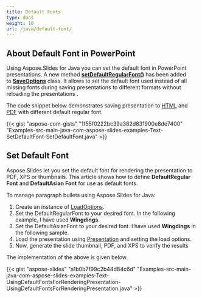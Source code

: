 ```yaml
---
title: Default Fonts
type: docs
weight: 10
url: /java/default-font/
---
```


## **About Default Font in PowerPoint**
Using Aspose.Slides for Java you can set the default font in PowerPoint presentations. A new method [**setDefaultRegularFont()**](https://apireference.aspose.com/java/slides/com.aspose.slides/ISaveOptions#setDefaultRegularFont-java.lang.String-) has been added to [**SaveOptions**](https://apireference.aspose.com/java/slides/com.aspose.slides/SaveOptions) class. It allows to set the default font used instead of all missing fonts during saving presentations to different formats without reloading the presentations .

The code snippet below demonstrates saving presentation to [HTML](https://wiki.fileformat.com/web/html/) and [PDF](https://wiki.fileformat.com/view/pdf/) with different default regular font.

{{< gist "aspose-com-gists" "1f55f0222bc39a382d831900e8de7400" "Examples-src-main-java-com-aspose-slides-examples-Text-SetDefaultFont-SetDefaultFont.java" >}}


## **Set Default Font**
Aspose.Slides let you set the default font for rendering the presentation to PDF, XPS or thumbnails. This article shows how to define **DefaultRegular Font** and **DefaultAsian Font** for use as default fonts.

To manage paragraph bullets using Aspose.Slides for Java:

1. Create an instance of [LoadOptions](http://www.aspose.com/api/java/slides/com.aspose.slides/classes/LoadOptions).
1. Set the DefaultRegularFont to your desired font. In the following example, I have used **Wingdings**.
1. Set the DefaultAsianFont to your desired font. I have used **Wingdings** in the following sample.
1. Load the presentation using [Presentation](http://www.aspose.com/api/java/slides/com.aspose.slides/classes/Presentation) and setting the load options.
1. Now, generate the slide thumbnail, PDF, and XPS to verify the results

The implementation of the above is given below.

{{< gist "aspose-slides" "a1b0b7f99c2b44d84c6d" "Examples-src-main-java-com-aspose-slides-examples-Text-UsingDefaultFontsForRenderingPresentation-UsingDefaultFontsForRenderingPresentation.java" >}}

